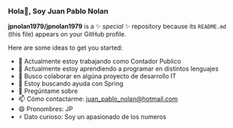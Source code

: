 ### Hola👋, Soy Juan Pablo Nolan


**jpnolan1979/jpnolan1979** is a ✨ _special_ ✨ repository because its `README.md` (this file) appears on your GitHub profile.

Here are some ideas to get you started:

- 🔭 Actualmente estoy trabajando como Contador Publico
- 🌱 Actualmente estoy aprendiendo a programar en distintos lenguajes
- 👯 Busco colaborar en algúna proyecto de desarrollo IT
- 🤔 Estoy buscando ayuda con Spring
- 💬 Pregúntame sobre 
- 📫 Cómo contactarme: juan_pablo_nolan@hotmail.com
- 😄 Pronombres: JP
- ⚡ Dato curioso: Soy un apasionado de los numeros
 


